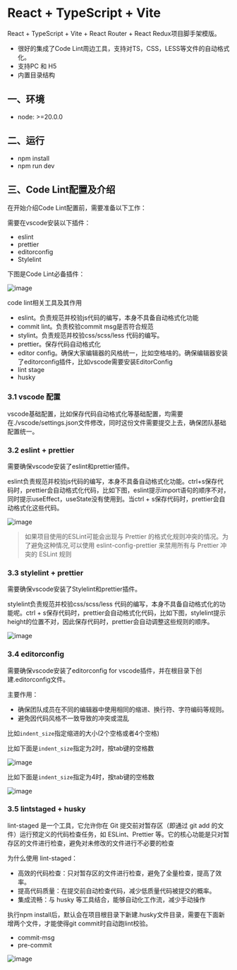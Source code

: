 # React + TypeScript + Vite

React + TypeScript + Vite + React Router + React Redux项目脚手架模版。

- 很好的集成了Code Lint周边工具，支持对TS，CSS，LESS等文件的自动格式化。
- 支持PC 和 H5
- 内置目录结构

## 一、环境

- node: >=20.0.0

## 二、运行

- npm install
- npm run dev

## 三、Code Lint配置及介绍

在开始介绍Code Lint配置前，需要准备以下工作：

需要在vscode安装以下插件：

- eslint
- prettier
- editorconfig
- Stylelint

下图是Code Lint必备插件：

![image](./docs/lint_01.png)

code lint相关工具及其作用

- eslint。负责规范并校验js代码的编写，本身不具备自动格式化功能
- commit lint。负责校验commit msg是否符合规范
- stylint。负责规范并校验css/scss/less 代码的编写。
- prettier。保存代码自动格式化
- editor config。确保大家编辑器的风格统一，比如空格啥的。确保编辑器安装了editorconfig插件，比如vscode需要安装EditorConfig
- lint stage
- husky

### 3.1 vscode 配置

vscode基础配置，比如保存代码自动格式化等基础配置，均需要在./vscode/settings.json文件修改，同时这份文件需要提交上去，确保团队基础配置统一。

### 3.2 eslint + prettier

需要确保vscode安装了eslint和prettier插件。

eslint负责规范并校验js代码的编写，本身不具备自动格式化功能。ctrl+s保存代码时，prettier会自动格式化代码，比如下图，eslint提示import语句的顺序不对，同时提示useEffect，useState没有使用到。当ctrl + s保存代码时，prettier会自动格式化这些代码。

![image](./docs/eslint_01.gif)

> 如果项目使用的ESLint可能会出现与 Prettier 的格式化规则冲突的情况。为了避免这种情况,可以使用 eslint-config-prettier 来禁用所有与 Prettier 冲突的 ESLint 规则

### 3.3 stylelint + prettier

需要确保vscode安装了Stylelint和prettier插件。

stylelint负责规范并校验css/scss/less 代码的编写，本身不具备自动格式化的功能呢。ctrl + s保存代码时，prettier会自动格式化代码，比如下图，stylelint提示height的位置不对，因此保存代码时，prettier会自动调整这些规则的顺序。

![image](./docs/stylelint_01.gif)

### 3.4 editorconfig

需要确保vscode安装了editorconfig for vscode插件，并在根目录下创建.editorconfig文件。

主要作用：

- 确保团队成员在不同的编辑器中使用相同的缩进、换行符、字符编码等规则。
- 避免因代码风格不一致导致的冲突或混乱

比如`indent_size`指定缩进的大小(2个空格或者4个空格)

比如下面是`indent_size`指定为2时，按tab键的空格数

![image](./docs/indent_01.gif)

比如下面是`indent_size`指定为4时，按tab键的空格数

![image](./docs/indent_02.gif)

### 3.5 lintstaged + husky

lint-staged 是一个工具，它允许你在 Git 提交前对暂存区（即通过 git add 的文件）运行预定义的代码检查任务，如 ESLint、Prettier 等。它的核心功能是只对暂存区的文件进行检查，避免对未修改的文件进行不必要的检查

为什么使用 lint-staged：

- 高效的代码检查：只对暂存区的文件进行检查，避免了全量检查，提高了效率。
- 提高代码质量：在提交前自动检查代码，减少低质量代码被提交的概率。
- 集成流畅：与 husky 等工具结合，能够自动化工作流，减少手动操作

执行npm install后，默认会在项目根目录下新建.husky文件目录，需要在下面新增两个文件，才能使得git commit时自动跑lint校验。

- commit-msg
- pre-commit

![image](./docs/husky.png)
